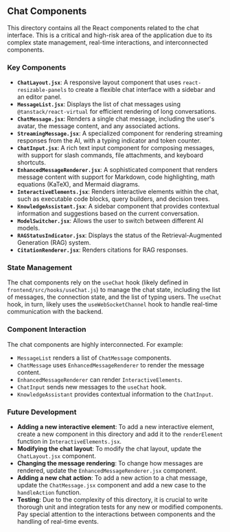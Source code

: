 ## Chat Components

This directory contains all the React components related to the chat interface. This is a critical and high-risk area of the application due to its complex state management, real-time interactions, and interconnected components.

### Key Components

*   **`ChatLayout.jsx`**: A responsive layout component that uses `react-resizable-panels` to create a flexible chat interface with a sidebar and an editor panel.
*   **`MessageList.jsx`**: Displays the list of chat messages using `@tanstack/react-virtual` for efficient rendering of long conversations.
*   **`ChatMessage.jsx`**: Renders a single chat message, including the user's avatar, the message content, and any associated actions.
*   **`StreamingMessage.jsx`**: A specialized component for rendering streaming responses from the AI, with a typing indicator and token counter.
*   **`ChatInput.jsx`**: A rich text input component for composing messages, with support for slash commands, file attachments, and keyboard shortcuts.
*   **`EnhancedMessageRenderer.jsx`**: A sophisticated component that renders message content with support for Markdown, code highlighting, math equations (KaTeX), and Mermaid diagrams.
*   **`InteractiveElements.jsx`**: Renders interactive elements within the chat, such as executable code blocks, query builders, and decision trees.
*   **`KnowledgeAssistant.jsx`**: A sidebar component that provides contextual information and suggestions based on the current conversation.
*   **`ModelSwitcher.jsx`**: Allows the user to switch between different AI models.
*   **`RAGStatusIndicator.jsx`**: Displays the status of the Retrieval-Augmented Generation (RAG) system.
*   **`CitationRenderer.jsx`**: Renders citations for RAG responses.

### State Management

The chat components rely on the `useChat` hook (likely defined in `frontend/src/hooks/useChat.js`) to manage the chat state, including the list of messages, the connection state, and the list of typing users. The `useChat` hook, in turn, likely uses the `useWebSocketChannel` hook to handle real-time communication with the backend.

### Component Interaction

The chat components are highly interconnected. For example:

*   `MessageList` renders a list of `ChatMessage` components.
*   `ChatMessage` uses `EnhancedMessageRenderer` to render the message content.
*   `EnhancedMessageRenderer` can render `InteractiveElements`.
*   `ChatInput` sends new messages to the `useChat` hook.
*   `KnowledgeAssistant` provides contextual information to the `ChatInput`.

### Future Development

*   **Adding a new interactive element**: To add a new interactive element, create a new component in this directory and add it to the `renderElement` function in `InteractiveElements.jsx`.
*   **Modifying the chat layout**: To modify the chat layout, update the `ChatLayout.jsx` component.
*   **Changing the message rendering**: To change how messages are rendered, update the `EnhancedMessageRenderer.jsx` component.
*   **Adding a new chat action**: To add a new action to a chat message, update the `ChatMessage.jsx` component and add a new case to the `handleAction` function.
*   **Testing**: Due to the complexity of this directory, it is crucial to write thorough unit and integration tests for any new or modified components. Pay special attention to the interactions between components and the handling of real-time events.

